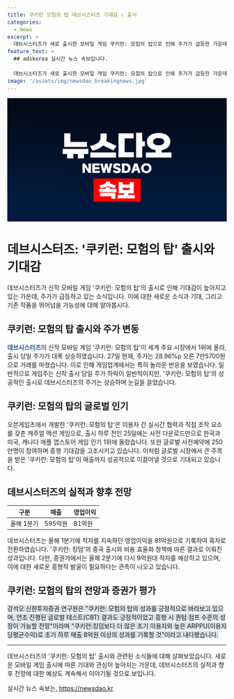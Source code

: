 ```yaml
---
title: 쿠키런 모험의 탑 데브시스터즈 기대감 ↑ 출시
categories:
  - News
excerpt: >
  데브시스터즈가 새로 출시한 모바일 게임 쿠키런: 모험의 탑으로 인해 주가가 급등한 가운데, 이 게임이 이전 히트작 쿠키런: 킹덤을 능가할 것으로 기대되고 있다. 신작 출시 당일에 급등하는 것은 일반적이지 않지만, 쿠키런: 모험의 탑의 대단한 성과와 글로벌 인기로 인해 발생한 것이다. 이 게임은 많은 이용자들의 기대를 받으며 출시 전부터 높은 인기를 끌었고, 증권가에서도 긍정적인 전망을 제시하며 향후 성과에 대한 기대를 높이고 있다.
feature_text: >
  ## adskorea 실시간 뉴스 속보입니다.

  데브시스터즈가 새로 출시한 모바일 게임 쿠키런: 모험의 탑으로 인해 주가가 급등한 가운데, 이 게임이 이전 히트작 쿠키런: 킹덤을 능가할 것으로 기대되고 있다. 신작 출시 당일에 급등하는 것은 일반적이지 않지만, 쿠키런: 모험의 탑의 대단한 성과와 글로벌 인기로 인해 발생한 것이다. 이 게임은 많은 이용자들의 기대를 받으며 출시 전부터 높은 인기를 끌었고, 증권가에서도 긍정적인 전망을 제시하며 향후 성과에 대한 기대를 높이고 있다.
image: '/assets/img/newsdao_breakingnews.jpg'
---
```


<p><img src="/assets/img/newsdao_breakingnews.jpg" alt="adskorea 속보" /></p>

<h1>데브시스터즈: '쿠키런: 모험의 탑' 출시와 기대감</h1>

<p data-ke-size="size16">데브시스터즈가 신작 모바일 게임 '쿠키런: 모험의 탑'의 출시로 인해 기대감이 높아지고 있는 가운데, 주가가 급등하고 있는 소식입니다. 이에 대한 새로운 소식과 기대, 그리고 기존 작품을 뛰어넘을 가능성에 대해 알아봅시다.</p>

<h2 data-ke-size="size26">쿠키런: 모험의 탑 출시와 주가 변동</h2>

<p><b><span style="color: #1a5490;">데브시스터즈</span></b>의 신작 모바일 게임 '쿠키런: 모험의 탑'이 세계 주요 시장에서 1위에 올라, 출시 당일 주가가 대폭 상승하였습니다. 27일 현재, 주가는 28.96%p 오른 7만5700원으로 거래를 마쳤습니다. 이로 인해 게임업계에서는 특히 놀라운 반응을 보였습니다. 일반적으로 게임주는 신작 출시 당일 주가 하락이 일반적이지만, '쿠키런: 모험의 탑'의 성공적인 출시로 데브시스터즈의 주가는 상승하며 눈길을 끌었습니다.</p>

<h2 data-ke-size="size26">쿠키런: 모험의 탑의 글로벌 인기</h2>

<p>오븐게임즈에서 개발한 '쿠키런: 모험의 탑'은 이용자 간 실시간 협력과 직접 조작 요소를 갖춘 캐주얼 액션 게임으로, 출시 하루 전인 25일에는 사전 다운로드만으로 한국과 미국, 캐나다 애플 앱스토어 게임 인기 1위에 올랐습니다. 또한 글로벌 사전예약에 250만명이 참여하며 흥행 기대감을 고조시키고 있습니다. 이처럼 글로벌 시장에서 큰 주목을 받은 '쿠키런: 모험의 탑'이 매출까지 성공적으로 이끌어낼 것으로 기대되고 있습니다.</p>

<h2 data-ke-size="size26">데브시스터즈의 실적과 향후 전망</h2>

<table>
    <thead>
        <tr>
            <th><b>구분</b></th>
            <th><b>매출</b></th>
            <th><b>영업이익</b></th>
        </tr>
    </thead>
    <tbody>
        <tr>
            <td>올해 1분기</td>
            <td>595억원</td>
            <td>81억원</td>
        </tr>
    </tbody>
</table>

<p>데브시스터즈는 올해 1분기에 적자를 지속하던 영업이익을 81억원으로 기록하여 흑자로 전환하였습니다. '쿠키런: 킹덤'의 중국 출시와 비용 효율화 정책에 따른 결과로 이뤄진 성과입니다. 다만, 증권가에서는 올해 2분기에 다시 9억원대 적자를 예상하고 있으며, 이에 대한 새로운 흥행작 발굴이 필요하다는 관측이 나오고 있습니다.</p>

<h2 data-ke-size="size26">쿠키런: 모험의 탑의 전망과 증권가 평가</h2>

<p><span style="background-color: #21538527;">강석오 신한투자증권 연구원은 "쿠키런: 모험의 탑의 성과를 긍정적으로 바라보고 있으며, 연초 진행된 글로벌 테스트(CBT) 결과도 긍정적이었고 흥행 시 퀀텀 점프 수준의 성장이 가능할 전망"이라며 "쿠키런:킹덤보다 더 많은 초기 이용자와 높은 ARPPU(이용자당평균수익)로 초기 하루 매출 8억원 이상의 성과를 기록할 것"이라고 내다봤습니다.</p>

<hr>

<p data-ke-size="size16">데브시스터즈의 '쿠키런: 모험의 탑' 출시와 관련된 소식들에 대해 살펴보았습니다. 새로운 모바일 게임 출시에 따른 기대와 관심이 높아지는 가운데, 데브시스터즈의 실적과 향후 전망에 대한 예상도 계속해서 이야기될 것으로 보입니다.</p>
실시간 뉴스 속보는, <a href="https://newsdao.kr" rel="dofollow">https://newsdao.kr</a>


